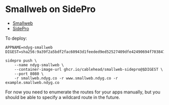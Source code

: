 # Smallweb on SidePro

- [Smallweb](https://www.smallweb.run)
- [SidePro](https://docs.sidepro.cloud/)

To deploy:

```shell
APPNAME=ndyg-smallweb
DIGEST=sha256:9a39f2a5bdf2fac60943d1feeded9ed52527409dfe42490694f703847f0b8fb2

sidepro push \
    --name ndyg-smallweb \
    --container-image-url ghcr.io/cablehead/smallweb-sidepro@$DIGEST \
    --port 8080 \
    -r smallweb.ndyg.co -r www.smallweb.ndyg.co -r example.smallweb.ndyg.co
```

For now you need to enumerate the routes for your apps manually, but you should
be able to specify a wildcard route in the future.
